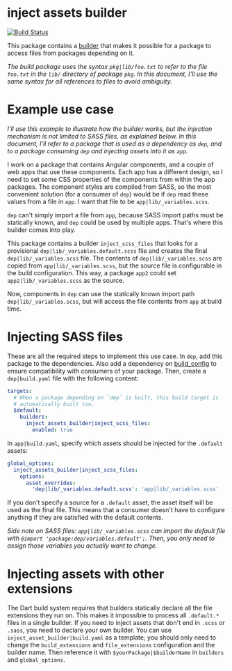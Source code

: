 inject assets builder
=====================

[![Build Status](https://travis-ci.com/pschiffmann/inject-assets-builder.dart.svg?branch=master)](https://travis-ci.com/pschiffmann/inject-assets-builder.dart)

This package contains a [builder][build] that makes it possible for a package to access files from packages depending on it.

_The build package uses the syntax `pkg|lib/foo.txt` to refer to the file `foo.txt` in the `lib/` directory of package `pkg`. In this document, I'll use the same syntax for all references to files to avoid ambiguity._

# Example use case

_I'll use this example to illustrate how the builder works, but the injection mechanism is not limited to SASS files, as explained below. In this document, I'll refer to a package that is used as a dependency as `dep`, and to a package consuming `dep` and injecting assets into it as `app`._

I work on a package that contains Angular components, and a couple of web apps that use these components. Each app has a different design, so I need to set some CSS properties of the components from within the app packages. The component styles are compiled from SASS, so the most convenient solution (for a consumer of `dep`) would be if `dep` read these values from a file in `app`. I want that file to be `app|lib/_variables.scss`.

`dep` can't simply import a file from `app`, because SASS import paths must be statically known, and `dep` could be used by multiple apps. That's where this builder comes into play.

This package contains a builder `inject_scss_files` that looks for a provisional `dep|lib/_variables.default.scss` file and creates the final `dep|lib/_variables.scss` file. The contents of `dep|lib/_variables.scss` are copied from `app|lib/_variables.scss`, but the source file is configurable in the build configuration. This way, a package `app2` could set `app2|lib/_variables.scss` as the source.

Now, components in `dep` can use the statically known import path `dep|lib/_variables.scss`, but will access the file contents from `app` at build time.

# Injecting SASS files

These are all the required steps to implement this use case.
In `dep`, add this package to the dependencies. Also add a dependency on [build_config][build config] to ensure compatibility with consumers of your package.
Then, create a `dep|build.yaml` file with the following content:

```yaml
targets:
  # When a package depending on `dep` is built, this build target is
  # automatically built too.
  $default:
    builders:
      inject_assets_builder|inject_scss_files:
        enabled: true
```

In `app|build.yaml`, specify which assets should be injected for the `.default` assets:

```yaml
global_options:
  inject_assets_builder|inject_scss_files:
    options:
      asset_overrides:
        'dep|lib/_variables.default.scss': 'app|lib/_variables.scss'
```

If you don't specify a source for a `.default` asset, the asset itself will be used as the final file. This means that a consumer doesn't have to configure anything if they are satisfied with the default contents.

_Side note on SASS files:  `app|lib/_variables.scss` can import the default file with `@import 'package:dep/variables.default';`. Then, you only need to assign those variables you actually want to change._

# Injecting assets with other extensions

The Dart build system requires that builders statically declare all the file extensions they run on. This makes it impossible to process all `.default.*` files in a single builder. If you need to inject assets that don't end in `.scss` or `.sass`, you need to declare your own builder. You can use `inject_asset_builder|build.yaml` as a template; you should only need to change the `build_extensions` and `file_extensions` configuration and the builder name. Then reference it with `$yourPackage|$builderName` in `builders` and `global_options`.

[build]: https://pub.dartlang.org/packages/build
[build config]: https://pub.dartlang.org/packages/build_config

